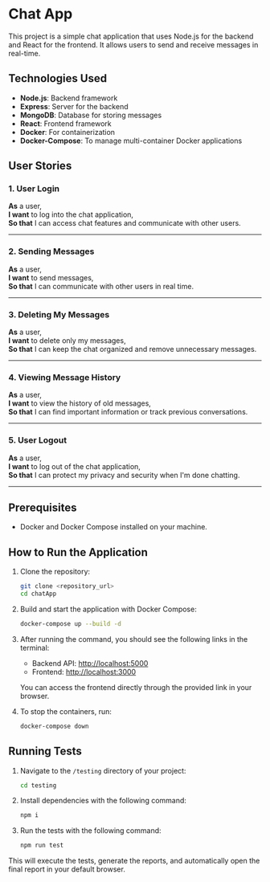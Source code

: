 # Chat App

This project is a simple chat application that uses Node.js for the backend and React for the frontend. It allows users to send and receive messages in real-time.

## Technologies Used
- **Node.js**: Backend framework
- **Express**: Server for the backend
- **MongoDB**: Database for storing messages
- **React**: Frontend framework
- **Docker**: For containerization
- **Docker-Compose**: To manage multi-container Docker applications

## User Stories

### 1. User Login
**As** a user,  
**I want** to log into the chat application,  
**So that** I can access chat features and communicate with other users.

---

### 2. Sending Messages
**As** a user,  
**I want** to send messages,  
**So that** I can communicate with other users in real time.

---

### 3. Deleting My Messages
**As** a user,  
**I want** to delete only my messages,  
**So that** I can keep the chat organized and remove unnecessary messages.

---

### 4. Viewing Message History
**As** a user,  
**I want** to view the history of old messages,  
**So that** I can find important information or track previous conversations.

---

### 5. User Logout
**As** a user,  
**I want** to log out of the chat application,  
**So that** I can protect my privacy and security when I'm done chatting.

---

## Prerequisites
- Docker and Docker Compose installed on your machine.

## How to Run the Application

1. Clone the repository:
    ```bash
    git clone <repository_url>
    cd chatApp
    ```

2. Build and start the application with Docker Compose:
    ```bash
    docker-compose up --build -d
    ```

3. After running the command, you should see the following links in the terminal:
    - Backend API: [http://localhost:5000](http://localhost:5000)
    - Frontend: [http://localhost:3000](http://localhost:3000)

   You can access the frontend directly through the provided link in your browser.

4. To stop the containers, run:
    ```bash
    docker-compose down
    ```

## Running Tests

1. Navigate to the `/testing` directory of your project:
    ```bash
    cd testing
    ```

2. Install dependencies with the following command:
    ```bash
    npm i
    ```

2. Run the tests with the following command:
    ```bash
    npm run test
    ```

This will execute the tests, generate the reports, and automatically open the final report in your default browser.
